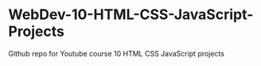 # WebDev-10-HTML-CSS-JavaScript-Projects
Github repo for Youtube course 10 HTML CSS JavaScript projects
